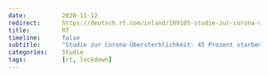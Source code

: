 ```yaml
---
date:          2020-11-12
redirect:      https://deutsch.rt.com/inland/109105-studie-zur-corona-ubersterblichkeit/
title:         RT
timeline:      false
subtitle:      "Studie zur Corona-Übersterblichkeit: 45 Prozent starben infolge des Lockdowns"
categories:    Studie
tags:          [rt, lockdown]
---
```

